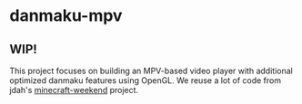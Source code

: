 # danmaku-mpv
## WIP!
This project focuses on building an MPV-based video player with additional optimized danmaku features using OpenGL.
We reuse a lot of code from jdah's [minecraft-weekend](https://github.com/jdah/minecraft-weekend) project.


